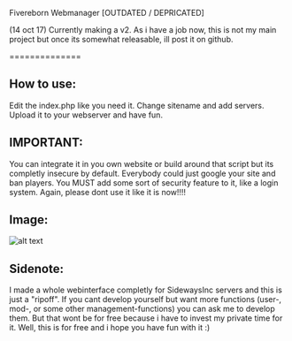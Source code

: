 Fivereborn Webmanager [OUTDATED / DEPRICATED]

(14 oct 17)
Currently making a v2.
As i have a job now, this is not my main project
but once its somewhat releasable, ill post it on github.

==============

How to use:
--------------

Edit the index.php like you need it. Change sitename and add servers. Upload it to your webserver and have fun.


IMPORTANT:
--------------

You can integrate it in you own website or build around that script but its completly insecure by default. Everybody could just google your site and ban players. You MUST add some sort of security feature to it, like a login system.
Again, please dont use it like it is now!!!!


Image:
--------------
![alt text](http://puu.sh/syhUW/723d990e43.png "Working Interface")


Sidenote:
--------------
I made a whole webinterface completly for SidewaysInc servers and this is just a "ripoff". If you cant develop yourself but want more functions (user-, mod-, or some other management-functions) you can ask me to develop them. But that wont be for free because i have to invest my private time for it. Well, this is for free and i hope you have fun with it :)
